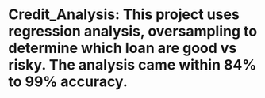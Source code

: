# Credit_Analysis: This project uses regression analysis, oversampling to determine which loan are good vs risky. The analysis came within 84% to 99% accuracy.
